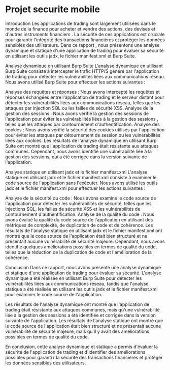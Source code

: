 # Projet securite mobile 




Introduction
Les applications de trading sont largement utilisées dans le monde de la finance pour acheter et vendre des actions, des devises et d'autres instruments financiers
. La sécurité de ces applications est cruciale pour garantir l'intégrité des transactions financières et protéger les données sensibles des utilisateurs. Dans ce rapport
, nous présentons une analyse dynamique et statique d'une application de trading pour évaluer sa sécurité en utilisant les outils jadx, le fichier manifest.xml 
et Burp Suite.

Analyse dynamique en utilisant Burp Suite
L'analyse dynamique en utilisant Burp Suite consiste à intercepter le trafic HTTP/S généré par l'application de trading pour détecter les vulnérabilités liées aux
communications réseau. Nous avons utilisé Burp Suite pour effectuer les actions suivantes :

Analyse des requêtes et réponses : Nous avons intercepté les requêtes et réponses échangées entre l'application de trading et le serveur distant pour détecter 
les vulnérabilités liées aux communications réseau, telles que les attaques par injection SQL ou les failles de sécurité XSS.
Analyse de la gestion des sessions : Nous avons vérifié la gestion des sessions de l'application pour éviter les vulnérabilités liées à la gestion des sessions
, telles que les attaques par contournement d'authentification.
Analyse des cookies : Nous avons vérifié la sécurité des cookies utilisés par l'application pour éviter les attaques par détournement 
de session ou les vulnérabilités liées aux cookies.
Les résultats de l'analyse dynamique en utilisant Burp Suite ont montré que l'application de trading était résistante aux attaques communes.
Cependant, nous avons identifié une vulnérabilité liée à la gestion des sessions, qui a été corrigée dans la version suivante de l'application.

Analyse statique en utilisant jadx et le fichier manifest.xml
L'analyse statique en utilisant jadx et le fichier manifest.xml consiste à examiner le code source de l'application sans l'exécuter. 
Nous avons utilisé les outils jadx et le fichier manifest.xml pour effectuer les actions suivantes :

Analyse de la sécurité du code : Nous avons examiné le code source de l'application pour détecter les vulnérabilités de sécurité, telles que les injections SQL,
les failles de sécurité XSS et les vulnérabilités de contournement d'authentification.
Analyse de la qualité du code : Nous avons évalué la qualité du code source de l'application en utilisant des métriques de complexité, de duplication de code et
de cohérence.
Les résultats de l'analyse statique en utilisant jadx et le fichier manifest.xml ont montré que le code source de l'application était bien structuré et ne présentait
aucune vulnérabilité de sécurité majeure. Cependant, nous avons identifié quelques améliorations possibles en termes de qualité du code, telles que la réduction de
la duplication de code et l'amélioration de la cohérence.

Conclusion
Dans ce rapport, nous avons présenté une analyse dynamique et statique d'une application de trading pour évaluer sa sécurité. L'analyse dynamique a été réalisée
en utilisant Burp Suite pour détecter les vulnérabilités liées aux communications réseau, tandis que l'analyse statique a été réalisée en utilisant les outils 
jadx et le fichier manifest.xml pour examiner le code source de l'application.

Les résultats de l'analyse dynamique ont montré que l'application de trading était résistante aux attaques communes, mais qu'une vulnérabilité liée à la gestion
des sessions a été identifiée et corrigée dans la version suivante de l'application. Les résultats de l'analyse statique ont montré que le code source de 
l'application était bien structuré et ne présentait aucune vulnérabilité de sécurité majeure, mais qu'il y avait des améliorations possibles en termes de qualité
du code.

En conclusion, cette analyse dynamique et statique a permis d'évaluer la sécurité de l'application de trading et d'identifier des améliorations possibles pour garanti
r la sécurité des transactions financières et protéger les données sensibles des utilisateurs.
